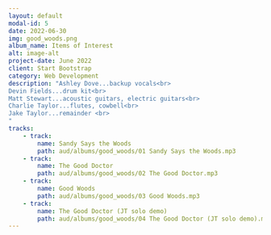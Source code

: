 ```yaml
---
layout: default
modal-id: 5
date: 2022-06-30
img: good_woods.png
album_name: Items of Interest
alt: image-alt
project-date: June 2022
client: Start Bootstrap
category: Web Development
description: "Ashley Dove...backup vocals<br>
Devin Fields...drum kit<br>
Matt Stewart...acoustic guitars, electric guitars<br>
Charlie Taylor...flutes, cowbell<br>
Jake Taylor...remainder <br>
"
tracks:
    - track: 
        name: Sandy Says the Woods
        path: aud/albums/good_woods/01 Sandy Says the Woods.mp3
    - track:
        name: The Good Doctor
        path: aud/albums/good_woods/02 The Good Doctor.mp3
    - track: 
        name: Good Woods
        path: aud/albums/good_woods/03 Good Woods.mp3
    - track:
        name: The Good Doctor (JT solo demo)
        path: aud/albums/good_woods/04 The Good Doctor (JT solo demo).mp3
---
```

<!-- # Hello world
![My helpful screenshot](aud/albums/screenshot.jpg_site/aud/albums/items_of_interest/01 The Cincinnati Cobra.mp3) -->